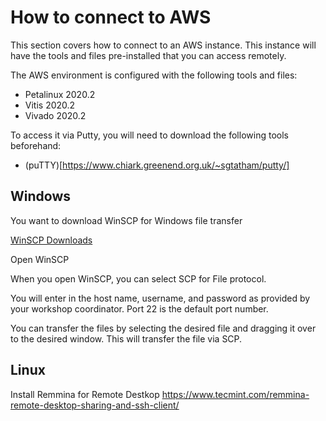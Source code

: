 # How to connect to AWS

This section covers how to connect to an AWS instance. This instance will have the tools and files pre-installed that you can access remotely.

The AWS environment is configured with the following tools and files:
 -  Petalinux 2020.2
 -  Vitis 2020.2
 -  Vivado 2020.2 

To access it via Putty, you will need to download the following tools beforehand: 
- (puTTY)[https://www.chiark.greenend.org.uk/~sgtatham/putty/]


## Windows
You want to download WinSCP for Windows file transfer

[WinSCP Downloads](https://winscp.net/eng/download.php)


Open WinSCP

When you open WinSCP, you can select SCP for File protocol. 

You will enter in the host name, username, and password as provided by your workshop coordinator. Port 22 is the default port number.

You can transfer the files by selecting the desired file and dragging it over to the desired window. This will transfer the file via SCP.

## Linux 

Install Remmina for Remote Destkop
https://www.tecmint.com/remmina-remote-desktop-sharing-and-ssh-client/
